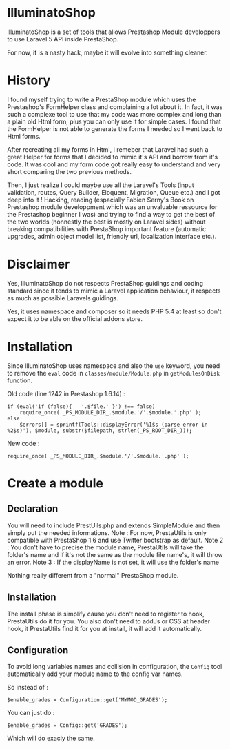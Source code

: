 IlluminatoShop
==============

IlluminatoShop is a set of tools that allows Prestashop Module developpers to use Laravel 5 API inside PrestaShop.

For now, it is a nasty hack, maybe it will evolve into something cleaner.

# History

I found myself trying to write a PrestaShop module which uses the Prestashop's FormHelper class and complaining a lot about it. In fact, it was such a complexe tool to use that my code was more complex and long than a plain old Html form, plus you can only use it for simple cases. I found that the FormHelper is not able to generate the forms I needed so I went back to Html forms.

After recreating all my forms in Html, I remeber that Laravel had such a great Helper for forms that I decided to mimic it's API and borrow from it's code. It was cool and my form code got really easy to understand and very short comparing the two previous methods.

Then, I just realize I could maybe use all the Laravel's Tools (input validation, routes, Query Builder, Eloquent, Migration, Queue etc.) and I got deep into it ! Hacking, reading (espacially Fabien Serny's Book on Prestashop module developpment which was an unvaluable ressource for the Prestashop beginner I was) and trying to find a way to get the best of the two worlds (honnestly the best is mostly on Laravel sides) without breaking compatibilities with PrestaShop important feature (automatic upgrades, admin object model list, friendly url, localization interface etc.).

# Disclaimer

Yes, IlluminatoShop do not respects PrestaShop guidings and coding standard since it tends to mimic a Laravel application behaviour, it respects as much as possible Laravels guidings.

Yes, it uses namespace and composer so it needs PHP 5.4 at least so don't expect it to be able on the official addons store.

# Installation

Since IlluminatoShop uses namespace and also the `use` keyword, you need to remove the `eval` code in `classes/module/Module.php` in `getModulesOnDisk` function.

Old code (line 1242 in Prestashop 1.6.14) :
```
if (eval('if (false){	'.$file.' }') !== false)
	require_once( _PS_MODULE_DIR_.$module.'/'.$module.'.php' );
else
	$errors[] = sprintf(Tools::displayError('%1$s (parse error in %2$s)'), $module, substr($filepath, strlen(_PS_ROOT_DIR_)));

```

New code :
```
require_once( _PS_MODULE_DIR_.$module.'/'.$module.'.php' );
```

# Create a module

## Declaration

You will need to include PrestUils.php and extends SimpleModule and then simply put the needed informations.
Note : For now, PrestaUtils is only compatible with PrestaShop 1.6 and use Twitter bootstrap as default.
Note 2 : You don't have to precise the module name, PrestaUtils will take the folder's name and if it's not the same as the module file name's, it will throw an error.
Note 3 : If the displayName is not set, it will use the folder's name

Nothing really different from a "normal" PrestaShop module.

## Installation

The install phase is simplify cause you don't need to register to hook, PrestaUtils do it for you.
You also don't need to addJs or CSS at header hook, it PrestaUtils find it for you at install, it will add it automatically.

## Configuration

To avoid long variables names and collision in configuration, the `Config` tool automatically add your module name to the config var names.

So instead of :
```
$enable_grades = Configuration::get('MYMOD_GRADES');
```

You can just do : 
```
$enable_grades = Config::get('GRADES');
```

Which will do exacly the same.

